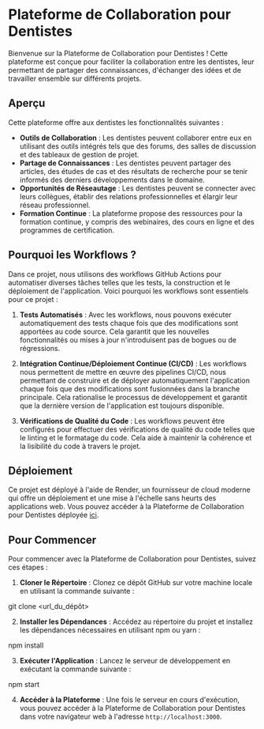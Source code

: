 # Plateforme de Collaboration pour Dentistes

Bienvenue sur la Plateforme de Collaboration pour Dentistes ! Cette plateforme est conçue pour faciliter la collaboration entre les dentistes, leur permettant de partager des connaissances, d'échanger des idées et de travailler ensemble sur différents projets.

## Aperçu

Cette plateforme offre aux dentistes les fonctionnalités suivantes :

- **Outils de Collaboration** : Les dentistes peuvent collaborer entre eux en utilisant des outils intégrés tels que des forums, des salles de discussion et des tableaux de gestion de projet.
- **Partage de Connaissances** : Les dentistes peuvent partager des articles, des études de cas et des résultats de recherche pour se tenir informés des derniers développements dans le domaine.
- **Opportunités de Réseautage** : Les dentistes peuvent se connecter avec leurs collègues, établir des relations professionnelles et élargir leur réseau professionnel.
- **Formation Continue** : La plateforme propose des ressources pour la formation continue, y compris des webinaires, des cours en ligne et des programmes de certification.

## Pourquoi les Workflows ?

Dans ce projet, nous utilisons des workflows GitHub Actions pour automatiser diverses tâches telles que les tests, la construction et le déploiement de l'application. Voici pourquoi les workflows sont essentiels pour ce projet :

1. **Tests Automatisés** : Avec les workflows, nous pouvons exécuter automatiquement des tests chaque fois que des modifications sont apportées au code source. Cela garantit que les nouvelles fonctionnalités ou mises à jour n'introduisent pas de bogues ou de régressions.

2. **Intégration Continue/Déploiement Continue (CI/CD)** : Les workflows nous permettent de mettre en œuvre des pipelines CI/CD, nous permettant de construire et de déployer automatiquement l'application chaque fois que des modifications sont fusionnées dans la branche principale. Cela rationalise le processus de développement et garantit que la dernière version de l'application est toujours disponible.

3. **Vérifications de Qualité du Code** : Les workflows peuvent être configurés pour effectuer des vérifications de qualité du code telles que le linting et le formatage du code. Cela aide à maintenir la cohérence et la lisibilité du code à travers le projet.

## Déploiement

Ce projet est déployé à l'aide de Render, un fournisseur de cloud moderne qui offre un déploiement et une mise à l'échelle sans heurts des applications web. Vous pouvez accéder à la Plateforme de Collaboration pour Dentistes déployée [ici](#).

## Pour Commencer

Pour commencer avec la Plateforme de Collaboration pour Dentistes, suivez ces étapes :

1. **Cloner le Répertoire** : Clonez ce dépôt GitHub sur votre machine locale en utilisant la commande suivante :

git clone <url_du_dépôt>


2. **Installer les Dépendances** : Accédez au répertoire du projet et installez les dépendances nécessaires en utilisant npm ou yarn :


npm install


3. **Exécuter l'Application** : Lancez le serveur de développement en exécutant la commande suivante :

npm start


4. **Accéder à la Plateforme** : Une fois le serveur en cours d'exécution, vous pouvez accéder à la Plateforme de Collaboration pour Dentistes dans votre navigateur web à l'adresse `http://localhost:3000`.



